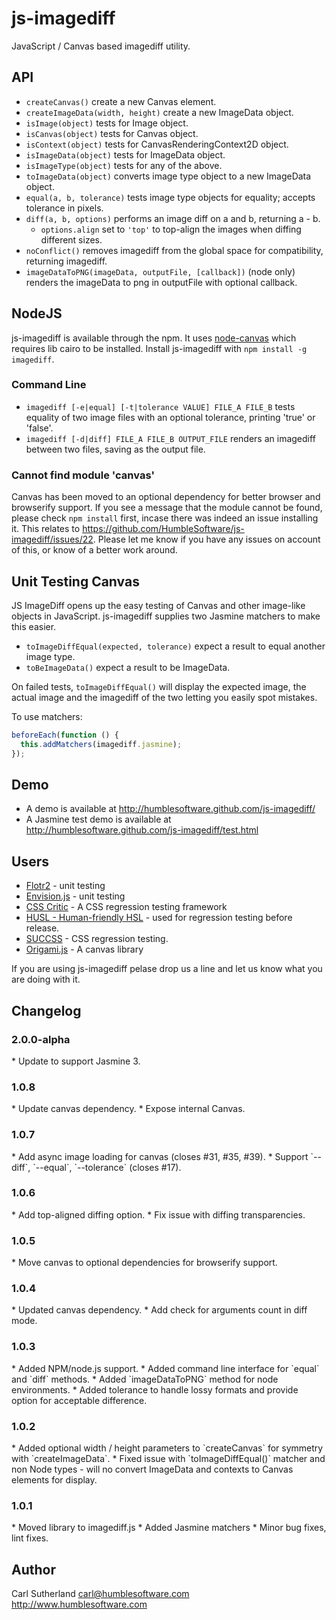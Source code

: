 # js-imagediff

JavaScript / Canvas based imagediff utility.

## API

- `createCanvas()` create a new Canvas element.
- `createImageData(width, height)` create a new ImageData object.
- `isImage(object)` tests for Image object.
- `isCanvas(object)` tests for Canvas object.
- `isContext(object)` tests for CanvasRenderingContext2D object.
- `isImageData(object)` tests for ImageData object.
- `isImageType(object)` tests for any of the above.
- `toImageData(object)` converts image type object to a new ImageData object.
- `equal(a, b, tolerance)` tests image type objects for equality; accepts tolerance in pixels.
- `diff(a, b, options)` performs an image diff on a and b, returning a - b.
  - `options.align` set to `'top'` to top-align the images when diffing different sizes.
- `noConflict()` removes imagediff from the global space for compatibility, returning imagediff.
- `imageDataToPNG(imageData, outputFile, [callback])` (node only) renders the imageData to png in outputFile with optional callback.

## NodeJS

js-imagediff is available through the npm. It uses [node-canvas](https://github.com/LearnBoost/node-canvas) which requires lib cairo to be installed.
Install js-imagediff with `npm install -g imagediff`.

### Command Line

- `imagediff [-e|equal] [-t|tolerance VALUE] FILE_A FILE_B` tests equality of two image files with an optional tolerance, printing 'true' or 'false'.
- `imagediff [-d|diff] FILE_A FILE_B OUTPUT_FILE` renders an imagediff between two files, saving as the output file.

### Cannot find module 'canvas'

Canvas has been moved to an optional dependency for better browser and browserify support. If you see a message that the module cannot be found, please check `npm install` first, incase there was indeed an issue installing it. This relates to https://github.com/HumbleSoftware/js-imagediff/issues/22. Please let me know if you have any issues on account of this, or know of a better work around.

## Unit Testing Canvas

JS ImageDiff opens up the easy testing of Canvas and other image-like objects in JavaScript. js-imagediff supplies two Jasmine matchers to make this easier.

- `toImageDiffEqual(expected, tolerance)` expect a result to equal another image type.
- `toBeImageData()` expect a result to be ImageData.

On failed tests, `toImageDiffEqual()` will display the expected image, the actual image and the imagediff of the two letting you easily spot mistakes.

To use matchers:

```javascript
beforeEach(function () {
  this.addMatchers(imagediff.jasmine);
});
```

## Demo

- A demo is available at http://humblesoftware.github.com/js-imagediff/
- A Jasmine test demo is available at http://humblesoftware.github.com/js-imagediff/test.html

## Users

- [Flotr2](http://humblesoftware.com/flotr2/) - unit testing
- [Envision.js](https://github.com/HumbleSoftware/envisionjs) - unit testing
- [CSS Critic](https://github.com/cburgmer/csscritic) - A CSS regression testing framework
- [HUSL - Human-friendly HSL](http://boronine.com/husl/) - used for regression testing before release.
- [SUCCSS](https://github.com/B2F/Succss) - CSS regression testing.
- [Origami.js](https://github.com/raphamorim/origami.js) - A canvas library

If you are using js-imagediff pelase drop us a line and let us know what you are doing with it.

## Changelog

<h3>2.0.0-alpha</h3>
* Update to support Jasmine 3.

<h3>1.0.8</h3>
* Update canvas dependency.
* Expose internal Canvas.

<h3>1.0.7</h3>
* Add async image loading for canvas (closes #31, #35, #39).
* Support `--diff`, `--equal`, `--tolerance` (closes #17).

<h3>1.0.6</h3>
* Add top-aligned diffing option.
* Fix issue with diffing transparencies.

<h3>1.0.5</h3>
* Move canvas to optional dependencies for browserify support.

<h3>1.0.4</h3>
* Updated canvas dependency.
* Add check for arguments count in diff mode.

<h3>1.0.3</h3>
* Added NPM/node.js support.
* Added command line interface for `equal` and `diff` methods.
* Added `imageDataToPNG` method for node environments.
* Added tolerance to handle lossy formats and provide option for acceptable difference.

<h3>1.0.2</h3>
* Added optional width / height parameters to `createCanvas` for symmetry with `createImageData`.
* Fixed issue with `toImageDiffEqual()` matcher and non Node types - will no convert ImageData and contexts to Canvas elements for display.

<h3>1.0.1</h3>
* Moved library to imagediff.js
* Added Jasmine matchers
* Minor bug fixes, lint fixes.

## Author

Carl Sutherland carl@humblesoftware.com
http://www.humblesoftware.com
